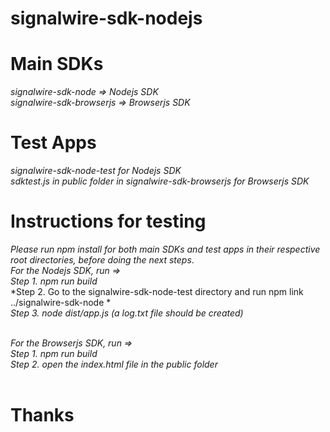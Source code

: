 # signalwire-sdk-nodejs

# **Main SDKs**
*signalwire-sdk-node => Nodejs SDK*<br/>
*signalwire-sdk-browserjs => Browserjs SDK*

# **Test Apps**
*signalwire-sdk-node-test for Nodejs SDK*<br/>
*sdktest.js in public folder in signalwire-sdk-browserjs for Browserjs SDK*

# **Instructions for testing**

*Please run npm install for both main SDKs and test apps in their respective root directories, before doing the next steps*.<br/>
*For the Nodejs SDK, run =>* <br/>
*Step 1. npm run build*<br/> 
*Step 2. Go to the signalwire-sdk-node-test directory and run npm link ../signalwire-sdk-node *<br/> 
*Step 3. node dist/app.js (a log.txt file should be created)*<br/><br/>

*For the Browserjs SDK, run =>* <br/>
*Step 1. npm run build*<br/>
*Step 2. open the index.html file in the public folder*<br/>
<br/>
# Thanks
